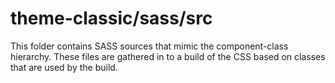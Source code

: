 # theme-classic/sass/src

This folder contains SASS sources that mimic the component-class hierarchy. These files
are gathered in to a build of the CSS based on classes that are used by the build.
